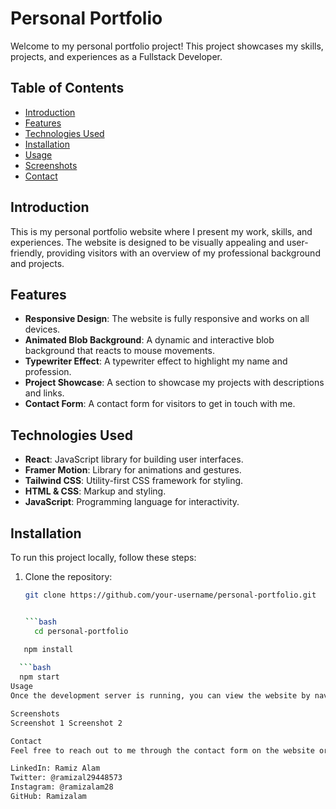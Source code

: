 # Personal Portfolio

Welcome to my personal portfolio project! This project showcases my skills, projects, and experiences as a Fullstack Developer.

## Table of Contents

- [Introduction](#introduction)
- [Features](#features)
- [Technologies Used](#technologies-used)
- [Installation](#installation)
- [Usage](#usage)
- [Screenshots](#screenshots)
- [Contact](#contact)

## Introduction

This is my personal portfolio website where I present my work, skills, and experiences. The website is designed to be visually appealing and user-friendly, providing visitors with an overview of my professional background and projects.

## Features

- **Responsive Design**: The website is fully responsive and works on all devices.
- **Animated Blob Background**: A dynamic and interactive blob background that reacts to mouse movements.
- **Typewriter Effect**: A typewriter effect to highlight my name and profession.
- **Project Showcase**: A section to showcase my projects with descriptions and links.
- **Contact Form**: A contact form for visitors to get in touch with me.

## Technologies Used

- **React**: JavaScript library for building user interfaces.
- **Framer Motion**: Library for animations and gestures.
- **Tailwind CSS**: Utility-first CSS framework for styling.
- **HTML & CSS**: Markup and styling.
- **JavaScript**: Programming language for interactivity.

## Installation

To run this project locally, follow these steps:

1. Clone the repository:

   ```bash
   git clone https://github.com/your-username/personal-portfolio.git


   ```bash
     cd personal-portfolio 


  ```bash   
     npm install
            
    ```bash        
    npm start
Usage
Once the development server is running, you can view the website by navigating to http://localhost:3000 in your web browser.

Screenshots
Screenshot 1 Screenshot 2

Contact
Feel free to reach out to me through the contact form on the website or via the following channels:

LinkedIn: Ramiz Alam
Twitter: @ramizal29448573
Instagram: @ramizalam28
GitHub: Ramizalam